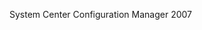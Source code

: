 <Token xmlns:xlink="http://www.w3.org/1999/xlink">System Center Configuration Manager 2007</Token>

<!--HONumber=Jun16_HO4-->


